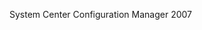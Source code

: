 <Token xmlns:xlink="http://www.w3.org/1999/xlink">System Center Configuration Manager 2007</Token>

<!--HONumber=Jun16_HO4-->


